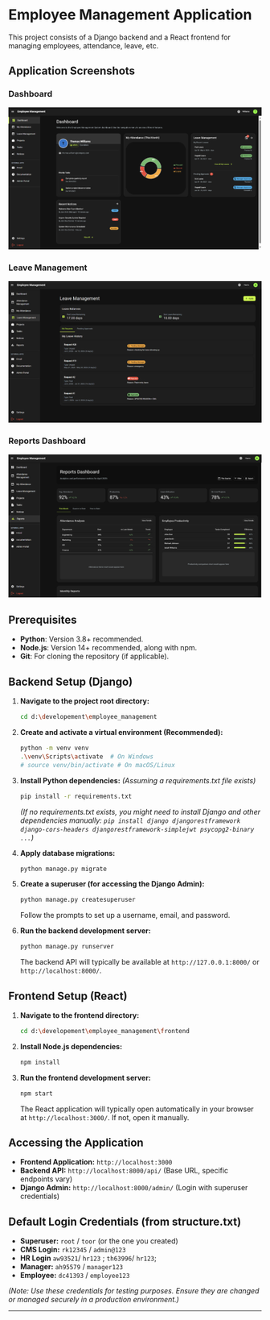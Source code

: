 # Employee Management Application

This project consists of a Django backend and a React frontend for managing employees, attendance, leave, etc.


## Application Screenshots

### Dashboard
![Dashboard Screenshot](ui1.png)

### Leave Management
![Leave Management Screenshot](ui2.png)

### Reports Dashboard
![Reports Dashboard Screenshot](ui3.png)


## Prerequisites

*   **Python**: Version 3.8+ recommended.
*   **Node.js**: Version 14+ recommended, along with npm.
*   **Git**: For cloning the repository (if applicable).

## Backend Setup (Django)

1.  **Navigate to the project root directory:**
    ```bash
    cd d:\developement\employee_management
    ```

2.  **Create and activate a virtual environment (Recommended):**
    ```bash
    python -m venv venv
    .\venv\Scripts\activate  # On Windows
    # source venv/bin/activate # On macOS/Linux
    ```

3.  **Install Python dependencies:**
    *(Assuming a requirements.txt file exists)*
    ```bash
    pip install -r requirements.txt
    ```
    *(If no requirements.txt exists, you might need to install Django and other dependencies manually: `pip install django djangorestframework django-cors-headers djangorestframework-simplejwt psycopg2-binary ...`)*

4.  **Apply database migrations:**
    ```bash
    python manage.py migrate
    ```

5.  **Create a superuser (for accessing the Django Admin):**
    ```bash
    python manage.py createsuperuser
    ```
    Follow the prompts to set up a username, email, and password.

6.  **Run the backend development server:**
    ```bash
    python manage.py runserver
    ```
    The backend API will typically be available at `http://127.0.0.1:8000/` or `http://localhost:8000/`.

## Frontend Setup (React)

1.  **Navigate to the frontend directory:**
    ```bash
    cd d:\developement\employee_management\frontend
    ```

2.  **Install Node.js dependencies:**
    ```bash
    npm install
    ```

3.  **Run the frontend development server:**
    ```bash
    npm start
    ```
    The React application will typically open automatically in your browser at `http://localhost:3000/`. If not, open it manually.

## Accessing the Application

*   **Frontend Application:** `http://localhost:3000`
*   **Backend API:** `http://localhost:8000/api/` (Base URL, specific endpoints vary)
*   **Django Admin:** `http://localhost:8000/admin/` (Login with superuser credentials)

## Default Login Credentials (from structure.txt)

*   **Superuser:** `root` / `toor` (or the one you created)
*   **CMS Login:** `rk12345` / `admin@123`
*   **HR Login** `aw93521`/ `hr123` ; `th63996`/ `hr123`; 
*   **Manager:** `ah95579` / `manager123`
*   **Employee:** `dc41393` / `employee123`

*(Note: Use these credentials for testing purposes. Ensure they are changed or managed securely in a production environment.)*  

---
